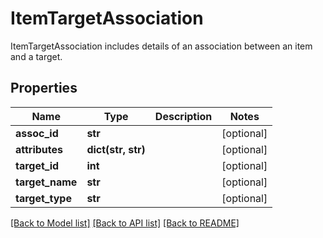 # ItemTargetAssociation

ItemTargetAssociation includes details of an association between an item and a target.
## Properties
Name | Type | Description | Notes
------------ | ------------- | ------------- | -------------
**assoc_id** | **str** |  | [optional] 
**attributes** | **dict(str, str)** |  | [optional] 
**target_id** | **int** |  | [optional] 
**target_name** | **str** |  | [optional] 
**target_type** | **str** |  | [optional] 

[[Back to Model list]](../README.md#documentation-for-models) [[Back to API list]](../README.md#documentation-for-api-endpoints) [[Back to README]](../README.md)



